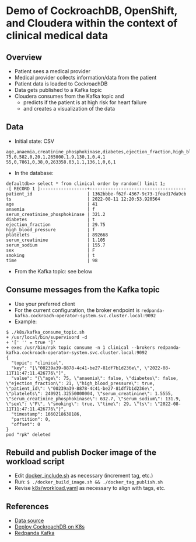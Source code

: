 # Demo of CockroachDB, OpenShift, and Cloudera within the context of clinical medical data

## Overview

* Patient sees a medical provider
* Medical provider collects information/data from the patient
* Patient data is loaded to CockroachDB
* Data gets published to a Kafka topic
* Cloudera consumes from the Kafka topic and
  - predicts if the patient is at high risk for heart failure
  - and creates a visualization of the data

## Data

* Initial state: CSV
```
age,anaemia,creatinine_phosphokinase,diabetes,ejection_fraction,high_blood_pressure,platelets,serum_creatinine,serum_sodium,sex,smoking,time,DEATH_EVENT
75,0,582,0,20,1,265000,1.9,130,1,0,4,1
55,0,7861,0,38,0,263358.03,1.1,136,1,0,6,1
```

* In the database:
```
defaultdb=> select * from clinical order by random() limit 1;
-[ RECORD 1 ]------------------+-------------------------------------
patient_id                     | 1362bbbe-f62f-4367-9c73-1fead17da9cb
ts                             | 2022-08-11 12:20:53.920564
age                            | 41
anaemia                        | f
serum_creatinine_phosphokinase | 321.2
diabetes                       | t
ejection_fraction              | 29.75
high_blood_pressure            | f
platelets                      | 892668
serum_creatinine               | 1.105
serum_sodium                   | 155.7
sex                            | F
smoking                        | t
time                           | 98
```

* From the Kafka topic: see below

## Consume messages from the Kafka topic

* Use your preferred client
* For the current configuration, the broker endpoint is `redpanda-kafka.cockroach-operator-system.svc.cluster.local:9092`
* Example:
```
$ ./k8s/kafka_consume_topic.sh 
+ /usr/local/bin/supervisord -d
+ '[' '' = true ']'
+ exec /usr/bin/rpk topic consume -n 1 clinical --brokers redpanda-kafka.cockroach-operator-system.svc.cluster.local:9092
{
  "topic": "clinical",
  "key": "[\"00239a39-8878-4c41-be27-81df7b1d236e\", \"2022-08-11T11:47:11.426776\"]",
  "value": "{\"age\": 75, \"anaemia\": false, \"diabetes\": false, \"ejection_fraction\": 21, \"high_blood_pressure\": true, \"patient_id\": \"00239a39-8878-4c41-be27-81df7b1d236e\", \"platelets\": 240921.32550000004, \"serum_creatinine\": 1.5555, \"serum_creatinine_phosphokinase\": 632.7, \"serum_sodium\": 131.9, \"sex\": \"F\", \"smoking\": true, \"time\": 29, \"ts\": \"2022-08-11T11:47:11.426776\"}",
  "timestamp": 1660218638186,
  "partition": 0,
  "offset": 0
}
pod "rpk" deleted
```

## Rebuild and publish Docker image of the workload script

* Edit [docker_include.sh](./docker_include.sh) as necessary (increment tag, etc.)
* Run: `$ ./docker_build_image.sh && ./docker_tag_publish.sh`
* Revise [k8s/workload.yaml](./k8s/workload.yaml) as necessary to align with tags, etc.

## References

* [Data source](https://archive.ics.uci.edu/ml/datasets/Heart+failure+clinical+records)
* [Deploy CockroachDB on K8s](https://www.cockroachlabs.com/docs/stable/deploy-cockroachdb-with-kubernetes.html)
* [Redpanda Kafka](https://docs.redpanda.com/docs/quickstart/kubernetes-qs-cloud/)

